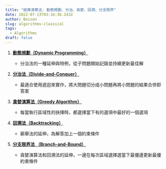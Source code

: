 ```yaml
---
title: "經典演算法: 動態規劃、分治、貪婪、回溯、分支限界"
date: 2022-07-13T03:16:36.243Z
author: Boison
slug: algorithms-classical
tags:
  - Algorithms
draft: false
---
```

1. **[動態規劃（Dynamic Programming）](https://boison.tw/2022/07/algorithms-dac-dp/)**

   * 分治法的一種延伸與特例，從子問題開始記錄並持續更新最佳解
2. **[分治法（Divide-and-Conquer）](https://boison.tw/2022/07/algorithms-dac-dp/)**

   * 最適合使用遞迴來實作，將大問題切分成小問題再將小問題的結果合併即答案
3. **[貪婪演算法（Greedy Algorithm）](https://boison.tw/2022/07/algorithms-greedy/)**

   * 每當執行區域性的抉擇時，都選擇當下有的選項中最好的一個選項
4. **[回溯法（Backtracking）](https://boison.tw/2022/07/algorithms-backtracking/)**

   * 窮舉法的延伸，為解答加上一個約束條件
5. **[分支限界法 （Branch-and-Bound）](https://boison.tw/2022/07/algorithms-bb/)**

   * 貪婪演算法和回溯法的延伸，一邊在每次區域選擇選當下最優邊更新最優約束條件